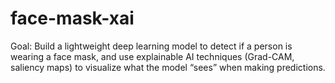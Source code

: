 # face-mask-xai
Goal: Build a lightweight deep learning model to detect if a person is wearing a face mask, and use explainable AI techniques (Grad-CAM, saliency maps) to visualize what the model “sees” when making predictions.
